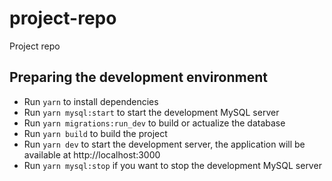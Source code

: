 # project-repo
Project repo

## Preparing the development environment

- Run `yarn` to install dependencies
- Run `yarn mysql:start` to start the development MySQL server
- Run `yarn migrations:run_dev` to build or actualize the database
- Run `yarn build` to build the project
- Run `yarn dev` to start the development server, the application will be available at http://localhost:3000
- Run `yarn mysql:stop` if you want to stop the development MySQL server


